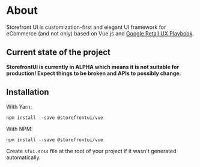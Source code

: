 # About

Storefront UI is customization-first and elegant
UI framework for eCommerce (and not only)
based on Vue.js and
[Google Retail UX Playbook](https://services.google.com/fh/files/events/pdf_retail_ux_playbook.pdf).

## Current state of the project

**StorefrontUI is currently in ALPHA which means
it is not suitable for production!
Expect things to be broken and APIs to possibly change.**

## Installation

With Yarn:

```
npm install --save @storefrontui/vue
```

With NPM:

```
npm install --save @storefrontui/vue
```

Create `sfui.scss` file at the root of your project if it wasn't generated automatically.
